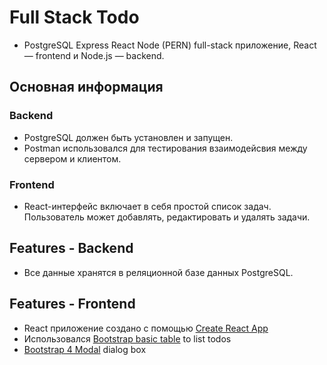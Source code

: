 # Full Stack Todo

* PostgreSQL Express React Node (PERN) full-stack приложение, React — frontend и Node.js — backend.

## Основная информация

### Backend

* PostgreSQL должен быть установлен и запущен.
* Postman использовался для тестирования взаимодейсвия между сервером и клиентом.

### Frontend

* React-интерфейс включает в себя простой список задач. Пользователь может добавлять, редактировать и удалять задачи.

## Features - Backend

* Все данные хранятся в реляционной базе данных PostgreSQL.

## Features - Frontend

* React приложение создано с помощью [Create React App](https://reactjs.org/docs/create-a-new-react-app.html)
* Использовался [Bootstrap basic table](https://www.w3schools.com/bootstrap/bootstrap_tables.asp) to list todos
* [Bootstrap 4 Modal](https://www.w3schools.com/bootstrap4/bootstrap_modal.asp) dialog box

